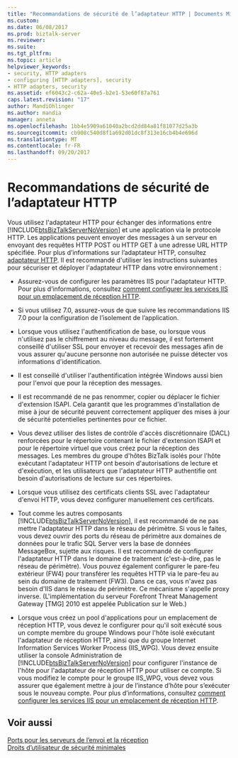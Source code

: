 ```yaml
---
title: "Recommandations de sécurité de l’adaptateur HTTP | Documents Microsoft"
ms.custom: 
ms.date: 06/08/2017
ms.prod: biztalk-server
ms.reviewer: 
ms.suite: 
ms.tgt_pltfrm: 
ms.topic: article
helpviewer_keywords:
- security, HTTP adapters
- configuring [HTTP adapters], security
- HTTP adapters, security
ms.assetid: ef6043c2-c62a-40e5-b2e1-53e60f87a761
caps.latest.revision: "17"
author: MandiOhlinger
ms.author: mandia
manager: anneta
ms.openlocfilehash: 1bb4e5909a61040a2bcd2dd84a81f81077d25a3b
ms.sourcegitcommit: cb908c540d8f1a692d01dc8f313e16cb4b4e696d
ms.translationtype: MT
ms.contentlocale: fr-FR
ms.lasthandoff: 09/20/2017
---
```

# <a name="http-adapter-security-recommendations"></a>Recommandations de sécurité de l’adaptateur HTTP
Vous utilisez l'adaptateur HTTP pour échanger des informations entre [!INCLUDE[btsBizTalkServerNoVersion](../includes/btsbiztalkservernoversion-md.md)] et une application via le protocole HTTP. Les applications peuvent envoyer des messages à un serveur en envoyant des requêtes HTTP POST ou HTTP GET à une adresse URL HTTP spécifiée. Pour plus d’informations sur l’adaptateur HTTP, consultez [adaptateur HTTP](../core/http-adapter.md). Il est recommandé d'utiliser les instructions suivantes pour sécuriser et déployer l'adaptateur HTTP dans votre environnement :  
  
-   Assurez-vous de configurer les paramètres IIS pour l'adaptateur HTTP. Pour plus d’informations, consultez [comment configurer les services IIS pour un emplacement de réception HTTP](../core/how-to-configure-iis-for-an-http-receive-location.md).  
  
-   Si vous utilisez 7.0, assurez-vous de que suivre les recommandations IIS 7.0 pour la configuration de l’isolement de l’application.  
  
-   Lorsque vous utilisez l'authentification de base, ou lorsque vous n'utilisez pas le chiffrement au niveau du message, il est fortement conseillé d'utiliser SSL pour envoyer et recevoir des messages afin de vous assurer qu'aucune personne non autorisée ne puisse détecter vos informations d'identification.  
  
-   Il est conseillé d'utiliser l'authentification intégrée Windows aussi bien pour l'envoi que pour la réception des messages.  
  
-   Il est recommandé de ne pas renommer, copier ou déplacer le fichier d'extension ISAPI. Cela garantit que les programmes d'installation de mise à jour de sécurité peuvent correctement appliquer des mises à jour de sécurité potentielles pertinentes pour ce fichier.  
  
-   Vous devez utiliser des listes de contrôle d'accès discrétionnaire (DACL) renforcées pour le répertoire contenant le fichier d'extension ISAPI et pour le répertoire virtuel que vous créez pour la réception des messages. Les membres du groupe d'hôtes BizTalk isolés pour l'hôte exécutant l'adaptateur HTTP ont besoin d'autorisations de lecture et d'exécution, et les utilisateurs que l'adaptateur HTTP authentifie ont besoin d'autorisations de lecture sur ces répertoires.  
  
-   Lorsque vous utilisez des certificats clients SSL avec l'adaptateur d'envoi HTTP, vous devez configurer manuellement ces certificats.  
  
-   Tout comme les autres composants [!INCLUDE[btsBizTalkServerNoVersion](../includes/btsbiztalkservernoversion-md.md)], il est recommandé de ne pas mettre l'adaptateur HTTP dans le réseau de périmètre. Si vous le faites, vous devez ouvrir des ports du réseau de périmètre aux domaines de données pour le trafic SQL Server vers la base de données MessageBox, sujette aux risques. Il est recommandé de configurer l'adaptateur HTTP dans le domaine de traitement (c'est-à-dire, pas le réseau de périmètre). Vous pouvez également configurer le pare-feu extérieur (FW4) pour transférer les requêtes HTTP via le pare-feu au sein du domaine de traitement (FW3). Dans ce cas, vous n'avez pas besoin d'IIS dans le réseau de périmètre. Ce mécanisme s'appelle proxy inverse. (L'implémentation du serveur Forefront Threat Management Gateway [TMG] 2010 est appelée Publication sur le Web.)  
  
-   Lorsque vous créez un pool d'applications pour un emplacement de réception HTTP, vous devez le configurer pour qu'il soit exécuté sous un compte membre du groupe Windows pour l'hôte isolé exécutant l'adaptateur de réception HTTP, ainsi que du groupe Internet Information Services Worker Process (IIS_WPG). Vous devez ensuite utiliser la console Administration de [!INCLUDE[btsBizTalkServerNoVersion](../includes/btsbiztalkservernoversion-md.md)] pour configurer l'instance de l'hôte pour l'adaptateur de réception HTTP pour utiliser ce compte. Si vous modifiez le compte pour le groupe IIS_WPG, vous devez vous assurer que également mettre à jour de l’instance d’hôte pour s’exécuter sous le nouveau compte. Pour plus d’informations, consultez [comment configurer les services IIS pour un emplacement de réception HTTP](../core/how-to-configure-iis-for-an-http-receive-location.md).  
  
## <a name="see-also"></a>Voir aussi  
 [Ports pour les serveurs de l’envoi et la réception](../core/ports-for-the-receive-and-send-servers.md)   
 [Droits d’utilisateur de sécurité minimales](../core/minimum-security-user-rights.md)